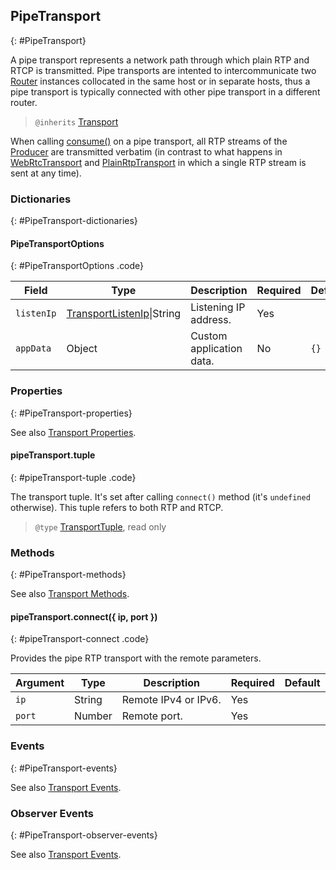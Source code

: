 ## PipeTransport
{: #PipeTransport}

<section markdown="1">

A pipe transport represents a network path through which plain RTP and RTCP is transmitted. Pipe transports are intented to intercommunicate two [Router](#Router) instances collocated in the same host or in separate hosts, thus a pipe transport is typically connected with other pipe transport in a different router.

> `@inherits` [Transport](#Transport)

<div markdown="1" class="note">

When calling [consume()](#transport-consume) on a pipe transport, all RTP streams of the [Producer](#Producer) are transmitted verbatim (in contrast to what happens in [WebRtcTransport](#WebRtcTransport) and [PlainRtpTransport](#PlainRtpTransport) in which a single RTP stream is sent at any time).

</div>

</section>


### Dictionaries
{: #PipeTransport-dictionaries}

<section markdown="1">

#### PipeTransportOptions
{: #PipeTransportOptions .code}

<div markdown="1" class="table-wrapper L3">

Field         | Type    | Description   | Required | Default
------------- | ------- | ------------- | -------- | ---------
`listenIp`    | [TransportListenIp](#TransportListenIp)\|String| Listening IP address. | Yes |
`appData`     | Object  | Custom application data. | No | `{}`

</div>

</section>


### Properties
{: #PipeTransport-properties}

<section markdown="1">

See also [Transport Properties](#Transport-properties).

#### pipeTransport.tuple
{: #pipeTransport-tuple .code}

The transport tuple. It's set after calling `connect()` method (it's `undefined` otherwise). This tuple refers to both RTP and RTCP.

> `@type` [TransportTuple](#TransportTuple), read only

</section>


### Methods
{: #PipeTransport-methods}

<section markdown="1">

See also [Transport Methods](#Transport-methods).

#### pipeTransport.connect({ ip, port })
{: #pipeTransport-connect .code}

Provides the pipe RTP transport with the remote parameters.

<div markdown="1" class="table-wrapper L3">

Argument   | Type    | Description | Required | Default 
---------- | ------- | ----------- | -------- | ----------
`ip`       | String  | Remote IPv4 or IPv6.   | Yes |
`port`     | Number  | Remote port.           | Yes |

</div>

</section>


### Events
{: #PipeTransport-events}

<section markdown="1">

See also [Transport Events](#Transport-events).

</section>


### Observer Events
{: #PipeTransport-observer-events}

<section markdown="1">

See also [Transport Events](#Transport-observer-events).

</section>
